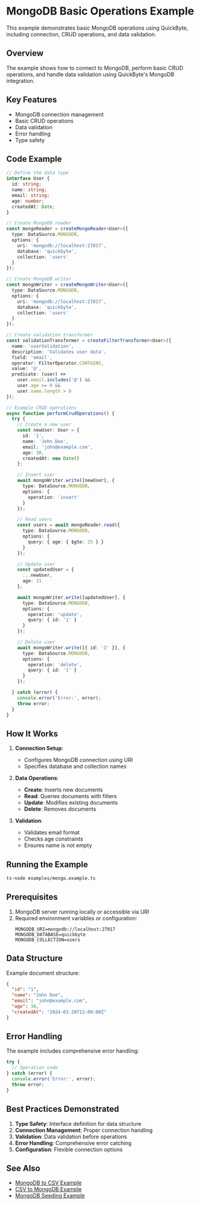 # MongoDB Basic Operations Example

This example demonstrates basic MongoDB operations using QuickByte, including connection, CRUD operations, and data validation.

## Overview

The example shows how to connect to MongoDB, perform basic CRUD operations, and handle data validation using QuickByte's MongoDB integration.

## Key Features

- MongoDB connection management
- Basic CRUD operations
- Data validation
- Error handling
- Type safety

## Code Example

```typescript
// Define the data type
interface User {
  id: string;
  name: string;
  email: string;
  age: number;
  createdAt: Date;
}

// Create MongoDB reader
const mongoReader = createMongoReader<User>({
  type: DataSource.MONGODB,
  options: {
    uri: 'mongodb://localhost:27017',
    database: 'quickbyte',
    collection: 'users'
  }
});

// Create MongoDB writer
const mongoWriter = createMongoWriter<User>({
  type: DataSource.MONGODB,
  options: {
    uri: 'mongodb://localhost:27017',
    database: 'quickbyte',
    collection: 'users'
  }
});

// Create validation transformer
const validationTransformer = createFilterTransformer<User>({
  name: 'userValidation',
  description: 'Validates user data',
  field: 'email',
  operator: FilterOperator.CONTAINS,
  value: '@',
  predicate: (user) => 
    user.email.includes('@') && 
    user.age >= 0 && 
    user.name.length > 0
});

// Example CRUD operations
async function performCrudOperations() {
  try {
    // Create a new user
    const newUser: User = {
      id: '1',
      name: 'John Doe',
      email: 'john@example.com',
      age: 30,
      createdAt: new Date()
    };

    // Insert user
    await mongoWriter.write([newUser], {
      type: DataSource.MONGODB,
      options: {
        operation: 'insert'
      }
    });

    // Read users
    const users = await mongoReader.read({
      type: DataSource.MONGODB,
      options: {
        query: { age: { $gte: 25 } }
      }
    });

    // Update user
    const updatedUser = {
      ...newUser,
      age: 31
    };

    await mongoWriter.write([updatedUser], {
      type: DataSource.MONGODB,
      options: {
        operation: 'update',
        query: { id: '1' }
      }
    });

    // Delete user
    await mongoWriter.write([{ id: '1' }], {
      type: DataSource.MONGODB,
      options: {
        operation: 'delete',
        query: { id: '1' }
      }
    });

  } catch (error) {
    console.error('Error:', error);
    throw error;
  }
}
```

## How It Works

1. **Connection Setup**: 
   - Configures MongoDB connection using URI
   - Specifies database and collection names

2. **Data Operations**:
   - **Create**: Inserts new documents
   - **Read**: Queries documents with filters
   - **Update**: Modifies existing documents
   - **Delete**: Removes documents

3. **Validation**:
   - Validates email format
   - Checks age constraints
   - Ensures name is not empty

## Running the Example

```bash
ts-node examples/mongo.example.ts
```

## Prerequisites

1. MongoDB server running locally or accessible via URI
2. Required environment variables or configuration:
   ```env
   MONGODB_URI=mongodb://localhost:27017
   MONGODB_DATABASE=quickbyte
   MONGODB_COLLECTION=users
   ```

## Data Structure

Example document structure:
```json
{
  "id": "1",
  "name": "John Doe",
  "email": "john@example.com",
  "age": 30,
  "createdAt": "2024-03-28T12:00:00Z"
}
```

## Error Handling

The example includes comprehensive error handling:
```typescript
try {
  // Operation code
} catch (error) {
  console.error('Error:', error);
  throw error;
}
```

## Best Practices Demonstrated

1. **Type Safety**: Interface definition for data structure
2. **Connection Management**: Proper connection handling
3. **Validation**: Data validation before operations
4. **Error Handling**: Comprehensive error catching
5. **Configuration**: Flexible connection options

## See Also

- [MongoDB to CSV Example](./mongo-to-csv.md)
- [CSV to MongoDB Example](./csv-to-mongo.md)
- [MongoDB Seeding Example](./seed-mongo.md) 